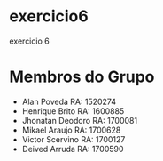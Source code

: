 # exercicio6
exercicio 6

# Membros do Grupo
* Alan Poveda RA: 1520274
* Henrique Brito RA: 1600885
* Jhonatan Deodoro RA: 1700081
* Mikael Araujo RA: 1700628
* Victor Scervino RA: 1700127
* Deived Arruda RA: 1700590
